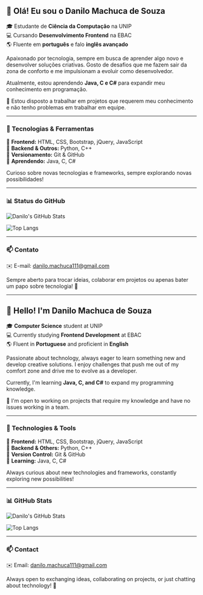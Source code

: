 ## 👋 Olá! Eu sou o Danilo Machuca de Souza

🎓 Estudante de **Ciência da Computação** na UNIP <br>
💻 Cursando **Desenvolvimento Frontend** na EBAC <br>
🌎 Fluente em **português** e falo **inglês avançado**

Apaixonado por tecnologia, sempre em busca de aprender algo novo e desenvolver soluções criativas. Gosto de desafios que me fazem sair da zona de conforto e me impulsionam a evoluir como desenvolvedor.

Atualmente, estou aprendendo **Java, C e C#** para expandir meu conhecimento em programação.

💼 Estou disposto a trabalhar em projetos que requerem meu conhecimento e não tenho problemas em trabalhar em equipe.

---

### 🚀 Tecnologias & Ferramentas

🔹 **Frontend:** HTML, CSS, Bootstrap, jQuery, JavaScript  
🔹 **Backend & Outros:** Python, C++  
🔹 **Versionamento:** Git & GitHub  
🔹 **Aprendendo:** Java, C, C#  

Curioso sobre novas tecnologias e frameworks, sempre explorando novas possibilidades!

---

### 📊 Status do GitHub

![Danilo's GitHub Stats](https://github-readme-stats.vercel.app/api?username=danilomachuca&show_icons=true&theme=radical)

![Top Langs](https://github-readme-stats.vercel.app/api/top-langs/?username=danilomachuca&layout=compact&theme=radical)

---

### 📫 Contato

✉️ E-mail: [danilo.machuca111@gmail.com](mailto:danilo.machuca111@gmail.com)

Sempre aberto para trocar ideias, colaborar em projetos ou apenas bater um papo sobre tecnologia! 🚀

---

## 👋 Hello! I'm Danilo Machuca de Souza

🎓 **Computer Science** student at UNIP <br>
💻 Currently studying **Frontend Development** at EBAC <br>
🌎 Fluent in **Portuguese** and proficient in **English**

Passionate about technology, always eager to learn something new and develop creative solutions. I enjoy challenges that push me out of my comfort zone and drive me to evolve as a developer.

Currently, I'm learning **Java, C, and C#** to expand my programming knowledge.

💼 I'm open to working on projects that require my knowledge and have no issues working in a team.

---

### 🚀 Technologies & Tools

🔹 **Frontend:** HTML, CSS, Bootstrap, jQuery, JavaScript  
🔹 **Backend & Others:** Python, C++  
🔹 **Version Control:** Git & GitHub  
🔹 **Learning:** Java, C, C#  

Always curious about new technologies and frameworks, constantly exploring new possibilities!

---

### 📊 GitHub Stats

![Danilo's GitHub Stats](https://github-readme-stats.vercel.app/api?username=danilomachuca&show_icons=true&theme=radical)

![Top Langs](https://github-readme-stats.vercel.app/api/top-langs/?username=danilomachuca&layout=compact&theme=radical)

---

### 📫 Contact

✉️ Email: [danilo.machuca111@gmail.com](mailto:danilomachuca111@gmail.com)

Always open to exchanging ideas, collaborating on projects, or just chatting about technology! 🚀
